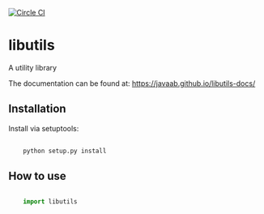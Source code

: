 [![Circle CI](https://circleci.com/gh/javaab/libutils/tree/master.svg?style=shield)](https://circleci.com/gh/javaab/libutils/tree/master)


libutils
========
A utility library


The documentation can be found at: https://javaab.github.io/libutils-docs/


Installation
------------
Install via setuptools:

```python
    
    python setup.py install

```

How to use
----------

```python

    import libutils
```
